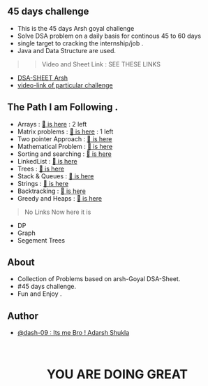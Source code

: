 
## 45 days challenge

- This is the 45 days Arsh goyal challenge
- Solve DSA problem on a daily basis for continous 45 to 60 days
- single target to cracking the internship/job .
- Java and Data Structure are used.
>> Video and Sheet Link : SEE THESE LINKS
- [DSA-SHEET Arsh](https://docs.google.com/spreadsheets/d/1r35qSXY6rSAonFbPEKB_KXUvpCIBbVGMp5001MaNb3c/edit#gid=0)
- [video-link of particular challenge ](https://www.youtube.com/watch?v=gNpZHvl095s)

## The Path I am Following .
- Arrays : [🔗 is here](https://github.com/dash-09/45Days-ArshGoyal-Challenge/tree/main/Arrays) : 2 left 
- Matrix problems : [🔗 is here](https://github.com/dash-09/45Days-ArshGoyal-Challenge/tree/main/Matrix-Problems) : 1 left
- Two pointer Approach : [🔗 is here](https://github.com/dash-09/45Days-ArshGoyal-Challenge/tree/main/Two-Pointer-approach)
- Mathematical Problem : [🔗 is here](https://github.com/dash-09/45Days-ArshGoyal-Challenge/tree/main/Mathematical-Problems)
- Sorting and searching : [🔗 is here](https://github.com/dash-09/45Days-ArshGoyal-Challenge/tree/main/Searching-Sorting)
- LinkedList : [🔗 is here](https://github.com/dash-09/45Days-ArshGoyal-Challenge/tree/main/LinkedList)
- Trees : [🔗 is here](https://github.com/dash-09/45Days-ArshGoyal-Challenge/tree/main/Binary-Tree)
- Stack & Queues : [🔗 is here](https://github.com/dash-09/45Days-ArshGoyal-Challenge/tree/main/Stack-Queue)
- Strings : [🔗 is here](https://github.com/dash-09/45Days-ArshGoyal-Challenge/tree/main/Strings)
- Backtracking : [🔗 is here](https://github.com/dash-09/45Days-ArshGoyal-Challenge/tree/main/Backtracking)
- Greedy and Heaps : [🔗 is here](https://github.com/dash-09/45Days-ArshGoyal-Challenge/tree/main/Greedy-Heaps)
> No Links
>Now here it is 
- DP
- Graph
- Segement Trees 


## About

- Collection of Problems based on arsh-Goyal DSA-Sheet. 
- #45 days challenge.
- Fun and Enjoy . 
## Author

- [@dash-09 : Its me Bro ! Adarsh Shukla ](https://www.github.com/dash-09)
 <br/> 
  <h1 align = center>YOU ARE DOING GREAT</h1>
